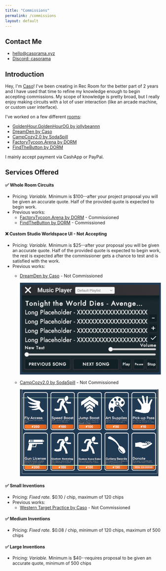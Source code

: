 ```yaml
---
title: "Commissions"
permalink: /commissions
layout: default
---
```


## Contact Me
* [hello@casorama.xyz](mailto:hello@casorama.xyz)
* [Discord: casorama](https://discord.gg/27bVvzE9)

## Introduction
Hey, I'm [Caso](https://rec.net/user/Caso)! I've been creating in Rec Room for the better part of 2 years and I have used that time to refine my knowledge enough to begin accepting commissions. My scope of knowledge is pretty broad, but I really enjoy making circuits with a lot of user interaction (like an arcade machine, or custom user interface).

I've worked on a few different [rooms](https://rec.net/user/Caso/rooms):
* [GoldenHour.GoldenHourOG by jollybeannn](https://rec.net/room/GoldenHour)
* [DreamDen by Caso](https://rec.net/room/DreamDen/)
* [CampCozy2.0 by SodaSpill](https://rec.net/room/CampCozy2.0/)
* [FactoryTycoon.Arena by DORM](https://rec.net/room/FactoryTycoon)
* [FindTheButton by DORM](https://rec.net/room/FindTheButton)
  
  
I mainly accept payment via CashApp or PayPal.

## Services Offered
#### ✅ Whole Room Circuits
* Pricing: *Variable.* Minimum is $100--after your project proposal you will be given an accurate quote. Half of the provided quote is expected to begin work.
* Previous works:  
  * [FactoryTycoon.Arena by DORM](https://rec.net/room/FactoryTycoon) - Commissioned 
  * [FindTheButton by DORM](https://rec.net/room/FindTheButton) - Commissioned
 

#### ❌ Custom Studio Worldspace UI - Not Accepting
* Pricing: *Variable.* Minimum is $25--after your proposal you will be given an accurate quote. Half of the provided quote is expected to begin work, the rest is expected after the commissioner gets a chance to test and is satisfied with the work.
* Previous works:
  * [DreamDen by Caso](https://rec.net/room/DreamDen/) - Not Commissioned 
      
    ![DreamDen Music Player](ddui.png)
  * [CampCozy2.0 by SodaSpill](https://rec.net/room/CampCozy2.0/) - Not Commissioned 

    ![CampCozy Custom Storefront](image.png)

#### ✅ Small Inventions 
* Pricing: *Fixed rate.* $0.10 / chip, maximum of 120 chips
* Previous works:
  * [Western Target Practice by Caso](https://rec.net/invention/11029918) - Not Commissioned 

#### ✅ Medium Inventions
* Pricing: *Fixed rate.* $0.08 / chip, minimum of 120 chips, maximum of 500 chips

#### ✅ Large Inventions
* Pricing: *Variable.* Minimum is $40--requires proposal to be given an accurate quote, minimum of 500 chips
 
